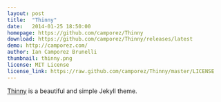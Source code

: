 ```yaml
---
layout: post
title:  "Thinny"
date:   2014-01-25 18:50:00
homepage: https://github.com/camporez/Thinny
download: https://github.com/camporez/Thinny/releases/latest
demo: http://camporez.com/
author: Ian Camporez Brunelli
thumbnail: thinny.png
license: MIT License
license_link: https://raw.github.com/camporez/Thinny/master/LICENSE
---
```


[Thinny](https://github.com/camporez/Thinny) is a beautiful and simple Jekyll theme.
